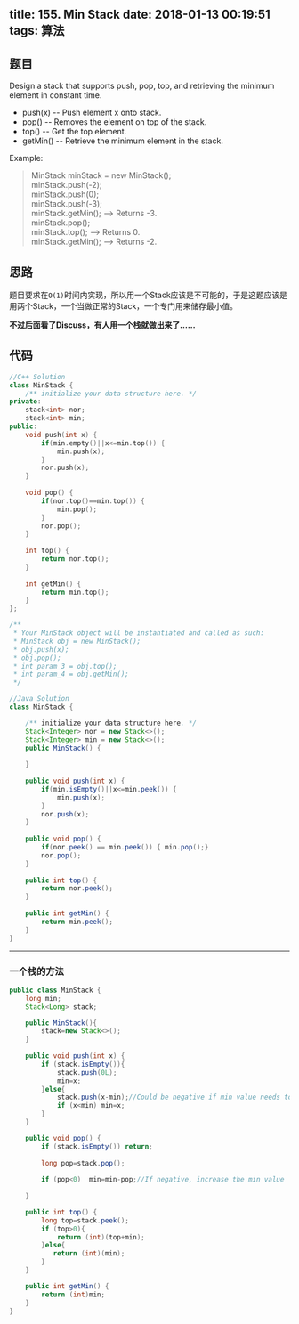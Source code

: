title: 155. Min Stack
date: 2018-01-13 00:19:51
tags: 算法
---

## 题目
Design a stack that supports push, pop, top, and retrieving the minimum element in constant time.

* push(x) -- Push element x onto stack.
* pop() -- Removes the element on top of the stack.
* top() -- Get the top element.
* getMin() -- Retrieve the minimum element in the stack.


Example:

> MinStack minStack = new MinStack();   
> minStack.push(-2);   
> minStack.push(0);   
> minStack.push(-3);   
> minStack.getMin();   --> Returns -3.   
> minStack.pop();   
> minStack.top();      --> Returns 0.   
> minStack.getMin();   --> Returns -2.

<!--more-->

## 思路

题目要求在`O(1)`时间内实现，所以用一个Stack应该是不可能的，于是这题应该是用两个Stack，一个当做正常的Stack，一个专门用来储存最小值。

**不过后面看了Discuss，有人用一个栈就做出来了……**


## 代码

```c++
//C++ Solution
class MinStack {
    /** initialize your data structure here. */
private:
    stack<int> nor;
    stack<int> min;
public: 
    void push(int x) {
        if(min.empty()||x<=min.top()) {
            min.push(x);
        }
        nor.push(x);
    }
    
    void pop() {
        if(nor.top()==min.top()) {
            min.pop();
        }
        nor.pop();
    }
    
    int top() {
        return nor.top();
    }
    
    int getMin() {
        return min.top();
    }
};

/**
 * Your MinStack object will be instantiated and called as such:
 * MinStack obj = new MinStack();
 * obj.push(x);
 * obj.pop();
 * int param_3 = obj.top();
 * int param_4 = obj.getMin();
 */
```


```java
//Java Solution
class MinStack {

    /** initialize your data structure here. */
    Stack<Integer> nor = new Stack<>();
    Stack<Integer> min = new Stack<>();
    public MinStack() {
        
    }
    
    public void push(int x) {
        if(min.isEmpty()||x<=min.peek()) {
            min.push(x);
        }
        nor.push(x);
    }
    
    public void pop() {
        if(nor.peek() == min.peek()) { min.pop();}
        nor.pop();
    }
    
    public int top() {
        return nor.peek();
    }
    
    public int getMin() {
        return min.peek();
    }
}
```

------
### 一个栈的方法

```java
public class MinStack {
    long min;
    Stack<Long> stack;

    public MinStack(){
        stack=new Stack<>();
    }
    
    public void push(int x) {
        if (stack.isEmpty()){
            stack.push(0L);
            min=x;
        }else{
            stack.push(x-min);//Could be negative if min value needs to change
            if (x<min) min=x;
        }
    }

    public void pop() {
        if (stack.isEmpty()) return;
        
        long pop=stack.pop();
        
        if (pop<0)  min=min-pop;//If negative, increase the min value
        
    }

    public int top() {
        long top=stack.peek();
        if (top>0){
            return (int)(top+min);
        }else{
           return (int)(min);
        }
    }

    public int getMin() {
        return (int)min;
    }
}
```
